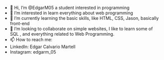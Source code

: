 - 👋 Hi, I’m @EdgarM05 a student interested in programming
- 👀 I’m interested in learn everything about web programming
- 🌱 I’m currently learning the basic skills, like HTML, CSS, Jason, basically front-end
- 💞️ I’m looking to collaborate on simple websites, I like to learn some of SQL , and everything related to Web Programming.
- 📫 How to reach me:
- LinkedIn: Edgar Calvario Martell
- Instagram: edgarm_05

<!---
EdgarM05/EdgarM05 is a ✨ special ✨ repository because its `README.md` (this file) appears on your GitHub profile.
You can click the Preview link to take a look at your changes.
--->
